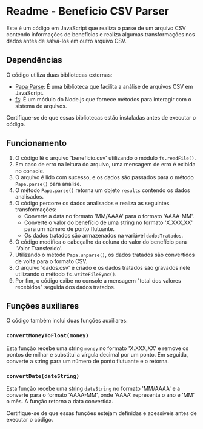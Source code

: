 # Readme - Beneficio CSV Parser

Este é um código em JavaScript que realiza o parse de um arquivo CSV contendo informações de benefícios e realiza algumas transformações nos dados antes de salvá-los em outro arquivo CSV.

## Dependências

O código utiliza duas bibliotecas externas:

- [Papa Parse](https://www.papaparse.com/): É uma biblioteca que facilita a análise de arquivos CSV em JavaScript.
- [fs](https://nodejs.org/api/fs.html): É um módulo do Node.js que fornece métodos para interagir com o sistema de arquivos.

Certifique-se de que essas bibliotecas estão instaladas antes de executar o código.

## Funcionamento

1. O código lê o arquivo 'beneficio.csv' utilizando o módulo `fs.readFile()`.
2. Em caso de erro na leitura do arquivo, uma mensagem de erro é exibida no console.
3. O arquivo é lido com sucesso, e os dados são passados para o método `Papa.parse()` para análise.
4. O método `Papa.parse()` retorna um objeto `results` contendo os dados analisados.
5. O código percorre os dados analisados e realiza as seguintes transformações:
   - Converte a data no formato 'MM/AAAA' para o formato 'AAAA-MM'.
   - Converte o valor do benefício de uma string no formato 'X.XXX,XX' para um número de ponto flutuante.
   - Os dados tratados são armazenados na variável `dadosTratados`.
6. O código modifica o cabeçalho da coluna do valor do benefício para 'Valor Transferido'.
7. Utilizando o método `Papa.unparse()`, os dados tratados são convertidos de volta para o formato CSV.
8. O arquivo 'dados.csv' é criado e os dados tratados são gravados nele utilizando o método `fs.writeFileSync()`.
9. Por fim, o código exibe no console a mensagem "total dos valores recebidos" seguida dos dados tratados.

## Funções auxiliares

O código também inclui duas funções auxiliares:

### `convertMoneyToFloat(money)`

Esta função recebe uma string `money` no formato 'X.XXX,XX' e remove os pontos de milhar e substitui a vírgula decimal por um ponto. Em seguida, converte a string para um número de ponto flutuante e o retorna.

### `convertDate(dateString)`

Esta função recebe uma string `dateString` no formato 'MM/AAAA' e a converte para o formato 'AAAA-MM', onde 'AAAA' representa o ano e 'MM' o mês. A função retorna a data convertida.

Certifique-se de que essas funções estejam definidas e acessíveis antes de executar o código.